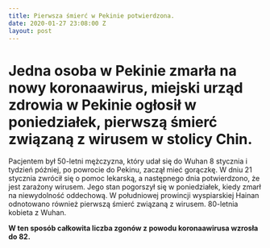 ```yaml
---
title: Pierwsza śmierć w Pekinie potwierdzona.
date: 2020-01-27 23:08:00 Z
layout: post
---
```


# Jedna osoba w Pekinie zmarła na nowy koronaawirus, miejski urząd zdrowia w Pekinie ogłosił w poniedziałek, pierwszą śmierć związaną z wirusem w stolicy Chin. 

Pacjentem był 50-letni mężczyzna, który udał się do Wuhan 8 stycznia i tydzień później, po powrocie do Pekinu, zaczął mieć gorączkę. W dniu 21 stycznia zwrócił się o pomoc lekarską, a następnego dnia potwierdzono, że jest zarażony wirusem. Jego stan pogorszył się w poniedziałek, kiedy zmarł na niewydolność oddechową.
W południowej prowincji wyspiarskiej Hainan odnotowano również pierwszą śmierć związaną z wirusem. 80-letnia kobieta z Wuhan.

**W ten sposób całkowita liczba zgonów z powodu koronaawirusa wzrosła do 82.**

